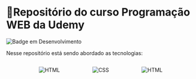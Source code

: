 # 🚀Repositório do curso Programação WEB da Udemy

![Badge em Desenvolvimento](http://img.shields.io/static/v1?label=STATUS&message=EM%20DESENVOLVIMENTO&color=GREEN&style=for-the-badge)

Nesse repositório está sendo abordado as tecnologias:

<div style="display: flex; justify-content: space-evenly;">

![HTML](https://img.shields.io/badge/-HTML-6112FB?logo=html5&logoColor=white&style=for-the-badge)

![CSS](https://img.shields.io/badge/-CSS-aa4440?logo=CSS-Wizardry&logoColor=white&style=for-the-badge)

![HTML](https://img.shields.io/badge/-js-4a5a3a?logo=JavaScript&logoColor=white&style=for-the-badge)

</div>
